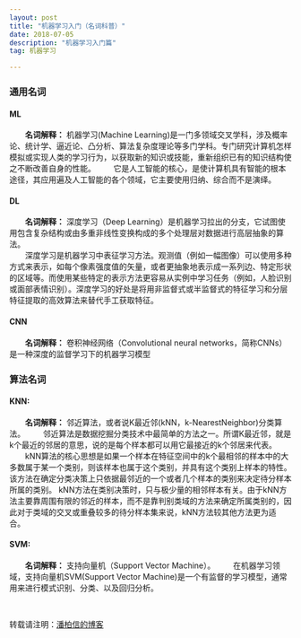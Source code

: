 ```yaml
---
layout: post
title: "机器学习入门（名词科普）"
date: 2018-07-05 
description: "机器学习入门篇"
tag: 机器学习  

---     
```


### 通用名词  

#### ML

　　**名词解释：** 机器学习(Machine Learning)是一门多领域交叉学科，涉及概率论、统计学、逼近论、凸分析、算法复杂度理论等多门学科。专门研究计算机怎样模拟或实现人类的学习行为，以获取新的知识或技能，重新组织已有的知识结构使之不断改善自身的性能。
　　它是人工智能的核心，是使计算机具有智能的根本途径，其应用遍及人工智能的各个领域，它主要使用归纳、综合而不是演绎。

#### DL
　　**名词解释：** 深度学习（Deep Learning）是机器学习拉出的分支，它试图使用包含复杂结构或由多重非线性变换构成的多个处理层对数据进行高层抽象的算法。          
　　深度学习是机器学习中表征学习方法。观测值（例如一幅图像）可以使用多种方式来表示，如每个像素强度值的矢量，或者更抽象地表示成一系列边、特定形状的区域等。而使用某些特定的表示方法更容易从实例中学习任务（例如，人脸识别或面部表情识别）。深度学习的好处是将用非监督式或半监督式的特征学习和分层特征提取的高效算法来替代手工获取特征。


#### CNN
　　**名词解释：** 卷积神经网络（Convolutional neural networks，简称CNNs）是一种深度的监督学习下的机器学习模型

### 算法名词

#### KNN:

　　**名词解释：** 邻近算法，或者说K最近邻(kNN，k-NearestNeighbor)分类算法。
　　邻近算法是数据挖掘分类技术中最简单的方法之一。所谓K最近邻，就是k个最近的邻居的意思，说的是每个样本都可以用它最接近的k个邻居来代表。
　　kNN算法的核心思想是如果一个样本在特征空间中的k个最相邻的样本中的大多数属于某一个类别，则该样本也属于这个类别，并具有这个类别上样本的特性。该方法在确定分类决策上只依据最邻近的一个或者几个样本的类别来决定待分样本所属的类别。 kNN方法在类别决策时，只与极少量的相邻样本有关。由于kNN方法主要靠周围有限的邻近的样本，而不是靠判别类域的方法来确定所属类别的，因此对于类域的交叉或重叠较多的待分样本集来说，kNN方法较其他方法更为适合。

#### SVM:
　　**名词解释：** 支持向量机（Support Vector Machine）。
　　在机器学习领域，支持向量机SVM(Support Vector Machine)是一个有监督的学习模型，通常用来进行模式识别、分类、以及回归分析。

<br>

转载请注明：[潘柏信的博客](http://mysunshine.ha)